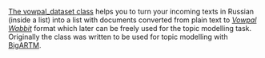 [The vowpal_dataset class](https://github.com/eistakovskii/NLP_projects/blob/main/TOPIC_MODELLING/TEXT_TO_VOWPAL_WABBIT/vowpal_wabbit_dataset.py) helps you to turn your incoming texts in Russian (inside a list) into a list with documents converted from plain text to [*Vowpal Wabbit*](https://github.com/VowpalWabbit/vowpal_wabbit/wiki/Input-format) format which later can be freely used for the topic modelling task.
Originally the class was written to be used for topic modelling with [BigARTM](https://github.com/bigartm/bigartm).
